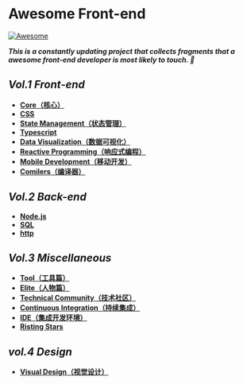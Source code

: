 # Awesome Front-end

[![Awesome](https://cdn.rawgit.com/sindresorhus/awesome/d7305f38d29fed78fa85652e3a63e154dd8e8829/media/badge.svg)](https://github.com/ulivz/awesome-front-end)

_**This is a constantly updating project that collects fragments that a awesome front-end developer is most likely to touch. 🍻**_

## _Vol.1 Front-end_

- [**Core（核心）**](src/core.md)
- [**CSS**](src/css.md)
- [**State Management（状态管理）**](src/state-management.md)
- [**Typescript**](src/typescript.md)
- [**Data Visualization（数据可视化）**](src/data-visualization.md)
- [**Reactive Programming（响应式编程）**](src/reactive-programming.md)
- [**Mobile Development（移动开发）**](src/mobile.md)
- [**Comilers（编译器）**](src/compilers.md)

## _Vol.2 Back-end_

- [**Node.js**](src/nodejs.md)
- [**SQL**](src/sql.md)
- [**http**](src/http.md)

## _Vol.3 Miscellaneous_

- [**Tool（工具篇）**](src/tool.md)
- [**Elite（人物篇）**](src/elite.md)
- [**Technical Community（技术社区）**](src/community.md)
- [**Continuous Integration（持续集成）**](src/ci.md)
- [**IDE（集成开发环境）**](src/ide.md)
- [**Risting Stars**](src/ristingstars.md)

## _vol.4 Design_

- [**Visual Design（视觉设计）**](src/design.md)
